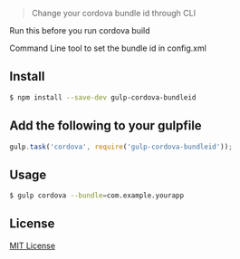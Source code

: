 > Change your cordova bundle id through CLI

Run this before you run cordova build

Command Line tool to set the bundle id in config.xml

## Install

```sh
$ npm install --save-dev gulp-cordova-bundleid
```

## Add the following to your gulpfile

```js
gulp.task('cordova', require('gulp-cordova-bundleid'));
```
## Usage
```sh
$ gulp cordova --bundle=com.example.yourapp
```


## License

[MIT License](http://en.wikipedia.org/wiki/MIT_License)
